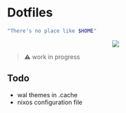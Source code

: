 # Dotfiles
```bash
"There's no place like $HOME"
```
<p align="center">
  <img src="https://github.com/suddencollection/dotfiles/blob/main/etc/screenshot-260725-164947.png?raw=true"/>
</p>

> ⚠️ work in progress

## Todo
- wal themes in .cache
- nixos configuration file
